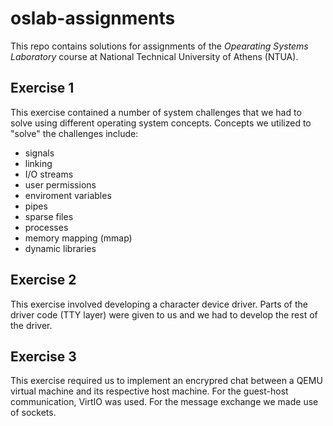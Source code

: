 # oslab-assignments
This repo contains solutions for assignments of the _Opearating Systems Laboratory_ course at National Technical University of Athens (NTUA).

## Exercise 1
This exercise contained a number of system challenges that we had to solve using different operating system concepts. Concepts we utilized to "solve" the challenges include:
* signals
* linking
* I/O streams
* user permissions
* enviroment variables
* pipes
* sparse files
* processes
* memory mapping (mmap)
* dynamic libraries

## Exercise 2
This exercise involved developing a character device driver. Parts of the driver code (TTY layer) were given to us and we had to develop the rest of the driver.

## Exercise 3
This exercise required us to implement an encrypred chat between a QEMU virtual machine and its respective host machine. For the guest-host communication, VirtIO was used. For the message exchange we made use of sockets.
